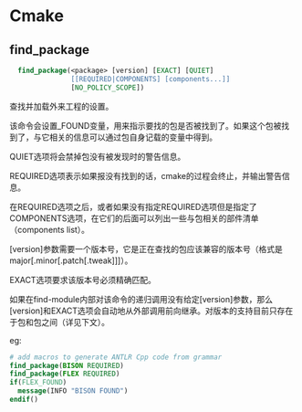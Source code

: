 # Cmake

## find_package

```cmake
  find_package(<package> [version] [EXACT] [QUIET]
               [[REQUIRED|COMPONENTS] [components...]]
               [NO_POLICY_SCOPE])
```

查找并加载外来工程的设置。

该命令会设置<package>_FOUND变量，用来指示要找的包是否被找到了。如果这个包被找到了，与它相关的信息可以通过包自身记载的变量中得到。

QUIET选项将会禁掉包没有被发现时的警告信息。

REQUIRED选项表示如果报没有找到的话，cmake的过程会终止，并输出警告信息。

在REQUIRED选项之后，或者如果没有指定REQUIRED选项但是指定了COMPONENTS选项，在它们的后面可以列出一些与包相关的部件清单（components list）。

[version]参数需要一个版本号，它是正在查找的包应该兼容的版本号（格式是major[.minor[.patch[.tweak]]]）。

EXACT选项要求该版本号必须精确匹配。

如果在find-module内部对该命令的递归调用没有给定[version]参数，那么[version]和EXACT选项会自动地从外部调用前向继承。对版本的支持目前只存在于包和包之间（详见下文）。



eg:

```cmake
# add macros to generate ANTLR Cpp code from grammar
find_package(BISON REQUIRED)
find_package(FLEX REQUIRED)
if(FLEX_FOUND)
  message(INFO "BISON FOUND")
endif()
```

